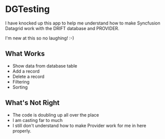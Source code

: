 # DGTesting

I have knocked up this app to help me understand how to make Syncfusion Datagrid work 
with the DRIFT database and PROVIDER.

I'm new at this so no laughing! :-)


## What Works

- Show data from database table
- Add a record
- Delete a record
- Filtering
- Sorting

## What's Not Right

- The code is doubling up all over the place
- I am casting far to much
- I still don't understand how to make Provider work for me in here properly.


  
